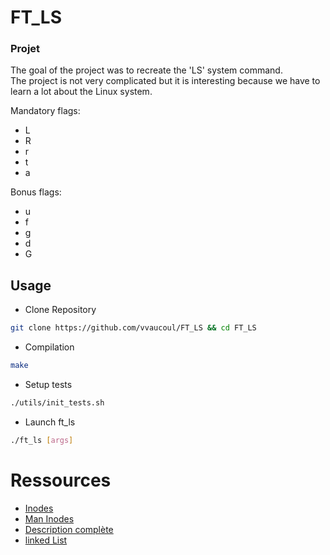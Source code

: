 # FT_LS

### Projet

The goal of the project was to recreate the 'LS' system command.<br>
The project is not very complicated but it is interesting because we have to learn a lot about the Linux system.

Mandatory flags:

- L
- R
- r
- t
- a

Bonus flags:

- u
- f
- g
- d
- G

## Usage

- Clone Repository
```bash
git clone https://github.com/vvaucoul/FT_LS && cd FT_LS
```

- Compilation
```bash
make
```

- Setup tests
```bash
./utils/init_tests.sh
```

- Launch ft_ls
```bash
./ft_ls [args]
```

# Ressources

- [Inodes](https://fr.wikipedia.org/wiki/N%C5%93ud_d%27index)
- [Man Inodes](https://man7.org/linux/man-pages/man7/inode.7.html)
- [Description complète](https://www.malekal.com/la-commande-ls-linux-utilisation-et-exemples/)
- [linked List](https://www.geeksforgeeks.org/data-structures/linked-list/)

